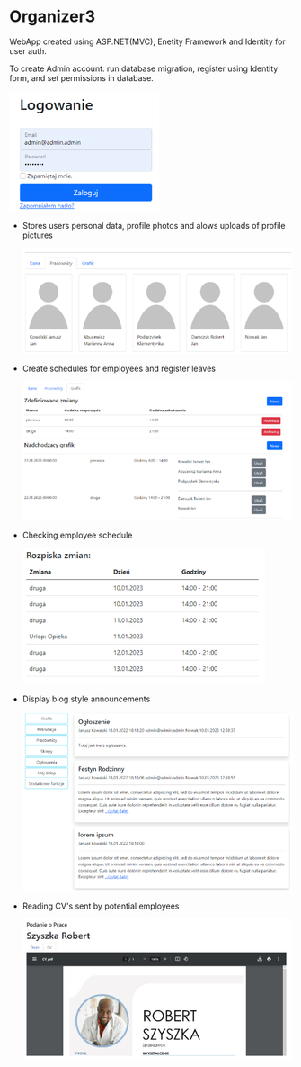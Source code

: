 # Organizer3

WebApp created using ASP.NET(MVC), Enetity Framework and Identity for user auth.

To create Admin account: run database migration, register using Identity form, and set permissions in database.

<img src="https://github.com/Samo276/Organizer3/blob/main/ReadmePhotos/02.png?raw=true"/>

<ul>
  <li>Stores users personal data, profile photos and alows uploads of profile pictures
  
  <img src="https://github.com/Samo276/Organizer3/blob/main/ReadmePhotos/0.5.png?raw=true"/></li>
  
  <li>Create schedules for employees and register leaves
  
  <img src="https://github.com/Samo276/Organizer3/blob/main/ReadmePhotos/05.png?raw=true"/></li>
  
  <li>Checking employee schedule 
  
  <img src="https://github.com/Samo276/Organizer3/blob/main/ReadmePhotos/03.png?raw=true"/></li>
  
  <li>Display blog style announcements
  
  <img src="https://github.com/Samo276/Organizer3/blob/main/ReadmePhotos/01.png?raw=true"/></li>
  
  <li>Reading CV's sent by potential employees
  
  <img src="https://github.com/Samo276/Organizer3/blob/main/ReadmePhotos/04.png?raw=true"/></li>
  
</ul>
